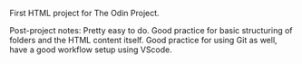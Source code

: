 First HTML project for The Odin Project.

Post-project notes: 
Pretty easy to do. Good practice for basic structuring of folders and the HTML content itself.
Good practice for using Git as well, have a good workflow setup using VScode.